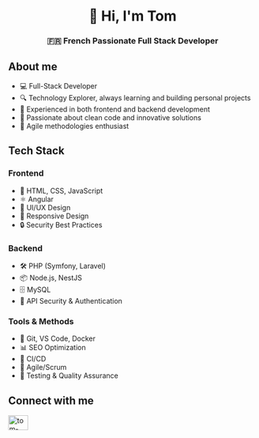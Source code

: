<h1 align="center">👋 Hi, I'm Tom</h1>

<h3 align="center">🇫🇷 French Passionate Full Stack Developer</h3>

## About me

- 💻 Full-Stack Developer
- 🔍 Technology Explorer, always learning and building personal projects
- 📱 Experienced in both frontend and backend development
- 🚀 Passionate about clean code and innovative solutions
- 🤝 Agile methodologies enthusiast

## Tech Stack

### Frontend
- 💫 HTML, CSS, JavaScript
- ⚛️ Angular
- 🎨 UI/UX Design
- 📱 Responsive Design
- 🔒 Security Best Practices

### Backend
- 🛠 PHP (Symfony, Laravel)
- 📦 Node.js, NestJS
- 🗄️ MySQL
- 🔐 API Security & Authentication

### Tools & Methods
- 🔧 Git, VS Code, Docker
- 📊 SEO Optimization
- 🔄 CI/CD
- 📝 Agile/Scrum
- 🧪 Testing & Quality Assurance

<h2 align="left">Connect with me</h2>

<p align="left">
<a href="https://linkedin.com/in/tom-remili" target="blank">
  <img align="left" src="https://raw.githubusercontent.com/rahuldkjain/github-profile-readme-generator/master/src/images/icons/Social/linked-in-alt.svg" alt="tom-remili" height="30" width="40" />
</a>
</p>
